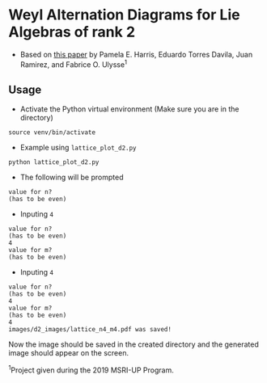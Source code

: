 # Weyl Alternation Diagrams for Lie Algebras of rank 2
* Based on [this paper](#) by Pamela E. Harris, Eduardo Torres Davila, Juan Ramirez, and Fabrice O. Ulysse<sup>1</sup>

## Usage
* Activate the Python virtual environment (Make sure you are in the directory)

`source venv/bin/activate`

* Example using `lattice_plot_d2.py`

`python lattice_plot_d2.py`

* The following will be prompted

```
value for n?
(has to be even)

```

* Inputing `4`

```
value for n?
(has to be even)
4
value for m?
(has to be even)
```

* Inputing `4`

```
value for n?
(has to be even)
4
value for m?
(has to be even)
4
images/d2_images/lattice_n4_m4.pdf was saved!
```

Now the image should be saved in the created directory and the generated image
should appear on the screen.


<sup>1</sup>Project given during the 2019 MSRI-UP Program.
